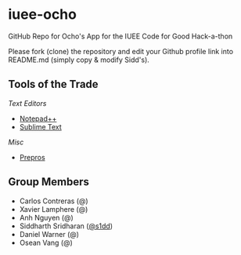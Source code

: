 iuee-ocho
=========

GitHub Repo for Ocho's App for the IUEE Code for Good Hack-a-thon

Please fork (clone) the repository and edit your Github profile link into README.md (simply copy & modify Sidd's).

Tools of the Trade
------------------
*Text Editors*
* [Notepad++](http://notepad-plus-plus.org/)
* [Sublime Text](http://sublimetext.com)

*Misc*
* [Prepros](http://alphapixels.com/prepros/)

Group Members
-------------
* Carlos Contreras (@)
* Xavier Lamphere (@)
* Anh Nguyen (@)
* Siddharth Sridharan ([@s1dd](http://github.com/s1dd))
* Daniel Warner (@)
* Osean Vang (@)

